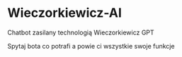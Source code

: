 # Wieczorkiewicz-AI
Chatbot zasilany technologią Wieczorkiewicz GPT

Spytaj bota co potrafi a powie ci wszystkie swoje funkcje
